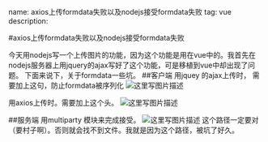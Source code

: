 name: axios上传formdata失败以及nodejs接受formdata失败
tag: vue
description: 

#axios上传formdata失败以及nodejs接受formdata失败

今天用nodejs写一个上传图片的功能，因为这个功能是用在vue中的。我首先在nodejs服务器上用jquery的ajax写好了这个功能，可是移植到vue中却出现了问题。
下面来说下，关于formdata一些坑。
##客户端
用jquey 的ajax上传时，
需要加上这句，防止formdata被序列化
![这里写图片描述](https://s3.qiufengh.com/blog/1579506285004.png)

用axios上传时。需要加上这个头。
![这里写图片描述](https://s3.qiufengh.com/blog/1579506284721.png)

##服务端
用multiparty 模块来完成接受。
![这里写图片描述](https://s3.qiufengh.com/blog/1579506288622.png)
这个路径一定要对（要村子啊）。否则就会找不到文件。我就是因为这个路径，被坑了好久。